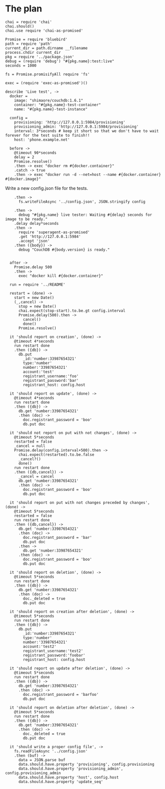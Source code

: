 The plan
========

    chai = require 'chai'
    chai.should()
    chai.use require 'chai-as-promised'

    Promise = require 'bluebird'
    path = require 'path'
    current_dir = path.dirname __filename
    process.chdir current_dir
    pkg = require '../package.json'
    debug = (require 'debug') "#{pkg.name}:test:live"
    seconds = 1000

    fs = Promise.promisifyAll require 'fs'

    exec = (require 'exec-as-promised')()

    describe 'Live test', ->
      docker =
        image: "shimaore/couchdb:1.6.1"
        container: "#{pkg.name}-test-container"
        name: "#{pkg.name}-test-instance"

      config =
        provisioning: 'http://127.0.0.1:5984/provisioning'
        provisioning_admin: 'http://127.0.0.1:5984/provisioning'
        interval: 3*seconds # keep it short so that we don't have to wait forever for the test suite to finish!!
        host: 'phone.example.net'

      before ->
        @timeout 90*seconds
        delay = 2
        Promise.resolve()
        .then -> exec "docker rm #{docker.container}"
        .catch -> true
        .then -> exec "docker run -d --net=host --name #{docker.container} #{docker.image}"

Write a new config.json file for the tests.

        .then ->
          fs.writeFileAsync '../config.json', JSON.stringify config

        .then ->
          debug "#{pkg.name} live tester: Waiting #{delay} seconds for image to be ready."
        .delay delay*seconds
        .then ->
          require 'superagent-as-promised'
          .get 'http://127.0.0.1:5984'
          .accept 'json'
        .then ({body}) ->
          debug "CouchDB #{body.version} is ready."


      after ->
        Promise.delay 500
        .then ->
          exec "docker kill #{docker.container}"

      run = require '../README'

      restart = (done) ->
        start = new Date()
        (_,cancel) ->
          stop = new Date()
          chai.expect(stop-start).to.be.gt config.interval
          Promise.delay(500).then ->
            cancel()
            done()
          Promise.resolve()

      it 'should report on creation', (done) ->
        @timeout 4*seconds
        run restart done
        .then ({db}) ->
          db.put
            _id:'number:33987654321'
            type:'number'
            number:'33987654321'
            account:'test'
            registrant_username:'foo'
            registrant_password:'bar'
            registrant_host: config.host

      it 'should report on update', (done) ->
        @timeout 4*seconds
        run restart done
        .then ({db}) ->
          db.get 'number:33987654321'
          .then (doc) ->
            doc.registrant_password = 'boo'
            db.put doc

      it 'should not report on put with not changes', (done) ->
        @timeout 5*seconds
        restarted = false
        _cancel = null
        Promise.delay(config.interval+500).then ->
          chai.expect(restarted).to.be.false
          _cancel?()
          done()
        run restart done
        .then ({db,cancel}) ->
          _cancel = cancel
          db.get 'number:33987654321'
          .then (doc) ->
            doc.registrant_password = 'boo'
            db.put doc

      it 'should report on put with not changes preceded by changes', (done) ->
        @timeout 5*seconds
        restarted = false
        run restart done
        .then ({db,cancel}) ->
          db.get 'number:33987654321'
          .then (doc) ->
            doc.registrant_password = 'bar'
            db.put doc
          .then ->
            db.get 'number:33987654321'
          .then (doc) ->
            doc.registrant_password = 'boo'
            db.put doc

      it 'should report on deletion', (done) ->
        @timeout 5*seconds
        run restart done
        .then ({db}) ->
          db.get 'number:33987654321'
          .then (doc) ->
            doc._deleted = true
            db.put doc

      it 'should report on creation after deletion', (done) ->
        @timeout 5*seconds
        run restart done
        .then ({db}) ->
          db.put
            _id:'number:33987654321'
            type:'number'
            number:'33987654321'
            account:'test2'
            registrant_username:'test2'
            registrant_password:'foobar'
            registrant_host: config.host

      it 'should report on update after deletion', (done) ->
        @timeout 5*seconds
        run restart done
        .then ({db}) ->
          db.get 'number:33987654321'
          .then (doc) ->
            doc.registrant_password = 'barfoo'
            db.put doc

      it 'should report on deletion after deletion', (done) ->
        @timeout 5*seconds
        run restart done
        .then ({db}) ->
          db.get 'number:33987654321'
          .then (doc) ->
            doc._deleted = true
            db.put doc

      it 'should write a proper config file', ->
        fs.readFileAsync '../config.json'
        .then (buf) ->
          data = JSON.parse buf
          data.should.have.property 'provisioning', config.provisioning
          data.should.have.property 'provisioning_admin', config.provisioning_admin
          data.should.have.property 'host', config.host
          data.should.have.property 'update_seq'
